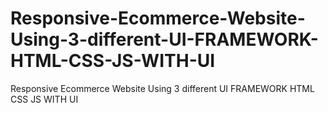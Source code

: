 # Responsive-Ecommerce-Website-Using-3-different-UI-FRAMEWORK-HTML-CSS-JS-WITH-UI
Responsive Ecommerce Website Using 3 different UI FRAMEWORK HTML CSS JS WITH UI
